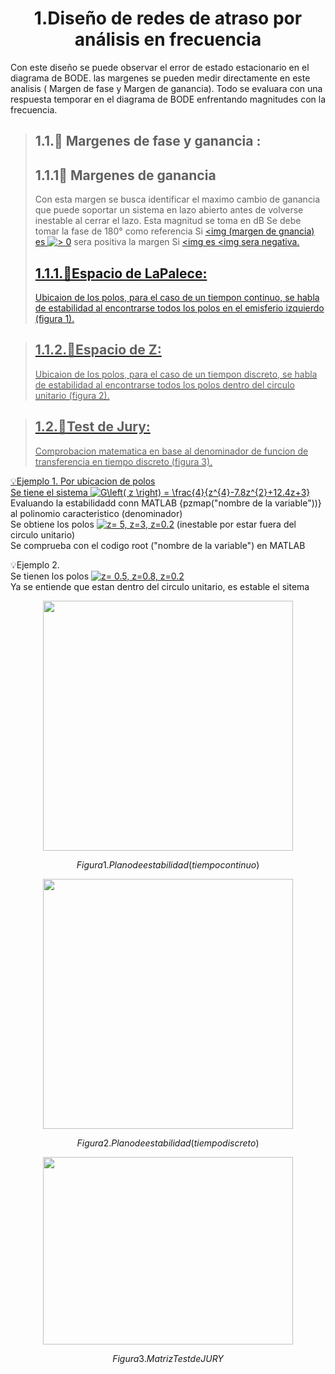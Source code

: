 # <center> 1.Diseño de redes de atraso por análisis en frecuencia </center>

Con este diseño se puede observar el error de estado estacionario en el diagrama de BODE.
las margenes se pueden medir directamente en este analisis ( Margen de fase y Margen de ganancia).
Todo se evaluara con una respuesta temporar en el diagrama de BODE enfrentando magnitudes con la frecuencia.

> ## 1.1.🔑 Margenes de fase y ganancia :
> ## 1.1.1🔑 Margenes de ganancia
> Con esta margen se busca identificar el maximo cambio de ganancia que puede soportar un sistema en lazo abierto antes de volverse inestable al cerrar el lazo.
> Esta magnitud se toma en dB
> Se debe tomar la fase de 180° como referencia
> Si <a href="http://www.alciro.org/tools/matematicas/editor-ecuaciones.jsp?eq=MG"><img (margen de gnancia) es <a href="http://www.alciro.org/tools/matematicas/editor-ecuaciones.jsp?eq=> 0"><img src="http://www.alciro.org/cgi/tex.cgi?> 0" title="> 0" border="0" /></a> sera positiva la margen
> Si <a href="http://www.alciro.org/tools/matematicas/editor-ecuaciones.jsp?eq=MG"><img es <a href="http://www.alciro.org/tools/matematicas/editor-ecuaciones.jsp?eq=< 0"><img sera negativa.
>## 1.1.1.🔑Espacio de LaPalece:
>Ubicaion de los polos, para el caso de un tiempon continuo, se habla de estabilidad al encontrarse todos los polos en el emisferio izquierdo (figura 1).

>## 1.1.2.🔑Espacio de Z:
>Ubicaion de los polos, para el caso de un tiempon discreto, se habla de estabilidad al encontrarse todos los polos dentro del circulo unitario (figura 2).

>## 1.2.🔑Test de Jury:
>Comprobacion matematica en base al denominador de funcion de transferencia en tiempo discreto (figura 3).

💡Ejemplo 1. Por ubicacion de polos\
Se tiene el sistema <a href="http://www.alciro.org/tools/matematicas/editor-ecuaciones.jsp?eq=G\left( z \right) =  \frac{4}{z^{4}-7.8z^{2}+12.4z+3}"><img src="http://www.alciro.org/cgi/tex.cgi?G\left( z \right) =  \frac{4}{z^{4}-7.8z^{2}+12.4z+3}" title="G\left( z \right) =  \frac{4}{z^{4}-7.8z^{2}+12.4z+3}" border="0" /></a>\
Evaluando la estabilidadd conn MATLAB {pzmap("nombre de la variable"))} al polinomio caracteristico (denominador)\
Se obtiene los polos <a href="http://www.alciro.org/tools/matematicas/editor-ecuaciones.jsp?eq=z= 5, z=3, z=0.2"><img src="http://www.alciro.org/cgi/tex.cgi?z= 5, z=3, z=0.2" title="z= 5, z=3, z=0.2" border="0" /></a> (inestable por estar fuera del circulo unitario)\
Se comprueba con el codigo root ("nombre de la variable") en MATLAB

💡Ejemplo 2.\
Se tienen los polos <a href="http://www.alciro.org/tools/matematicas/editor-ecuaciones.jsp?eq=z= 0.5, z=0.8, z=0.2"><img src="http://www.alciro.org/cgi/tex.cgi?z= 0.5, z=0.8, z=0.2" title="z= 0.5, z=0.8, z=0.2" border="0" /></a> \
Ya se entiende que estan dentro del circulo unitario, es estable el sitema

<p align="center">
<img src="https://github.com/user-attachments/assets/82230ecf-2b59-4650-96b3-fb1a859ed5e7" width="400" height="400">
 </p>

$$Figura 1. Plano de estabilidad(tiempo continuo)$$

<p align="center">
<img src="https://github.com/user-attachments/assets/8e2e79d0-eeac-4ff6-863d-02ffe018c3aa" width="400" height="400">
 </p>

$$Figura 2. Plano de estabilidad(tiempo discreto)$$

<p align="center">
<img src="https://github.com/user-attachments/assets/57eb6c8a-21b6-4be3-878e-8580416e5c2b" width="400" height="300">
 </p>

$$Figura 3. Matriz Test de JURY$$


